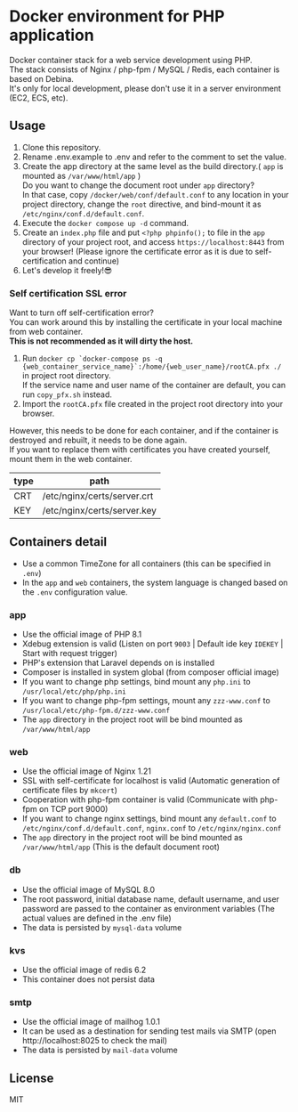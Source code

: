 # Docker environment for PHP application

Docker container stack for a web service development using PHP.  
The stack consists of Nginx / php-fpm / MySQL / Redis, each container is based on Debina.  
It's only for local development, please don't use it in a server environment (EC2, ECS, etc).

## Usage

1. Clone this repository.
2. Rename .env.example to .env and refer to the comment to set the value.
3. Create the app directory at the same level as the build directory.( `app` is mounted as `/var/www/html/app` )  
Do you want to change the document root under `app` directory?  
In that case, copy `/docker/web/conf/default.conf` to any location in your project directory, change the `root` directive, and bind-mount it as `/etc/nginx/conf.d/default.conf`.
4. Execute the `docker compose up -d` command.
5. Create an `index.php` file and put `<?php phpinfo();` to file in the `app` directory of your project root, and access `https://localhost:8443` from your browser! (Please ignore the certificate error as it is due to self-certification and continue)
5. Let's develop it freely!😎

### Self certification SSL error

Want to turn off self-certification error?  
You can work around this by installing the certificate in your local machine from web container.  
**This is not recommended as it will dirty the host.**

1. Run ``docker cp `docker-compose ps -q {web_container_service_name}`:/home/{web_user_name}/rootCA.pfx ./`` in project root directory.  
   If the service name and user name of the container are default, you can run `copy_pfx.sh` instead.
2. Import the `rootCA.pfx` file created in the project root directory into your browser.

However, this needs to be done for each container, and if the container is destroyed and rebuilt, it needs to be done again.  
If you want to replace them with certificates you have created yourself, mount them in the web container.  

| type | path |
| --- | --- |
| CRT | /etc/nginx/certs/server.crt |
| KEY | /etc/nginx/certs/server.key |

## Containers detail

- Use a common TimeZone for all containers (this can be specified in `.env`)
- In the `app` and `web` containers, the system language is changed based on the `.env` configuration value.

### app
- Use the official image of PHP 8.1
- Xdebug extension is valid (Listen on port `9003` | Default ide key `IDEKEY` | Start with request trigger)
- PHP's extension that Laravel depends on is installed
- Composer is installed in system global (from composer official image)
- If you want to change php settings, bind mount any `php.ini` to `/usr/local/etc/php/php.ini`
- If you want to change php-fpm settings, mount any `zzz-www.conf` to `/usr/local/etc/php-fpm.d/zzz-www.conf`
- The `app` directory in the project root will be bind mounted as `/var/www/html/app`

### web
- Use the official image of Nginx 1.21
- SSL with self-certificate for localhost is valid (Automatic generation of certificate files by `mkcert`)
- Cooperation with php-fpm container is valid (Communicate with php-fpm on TCP port 9000)
- If you want to change nginx settings, bind mount any `default.conf` to `/etc/nginx/conf.d/default.conf`, `nginx.conf` to `/etc/nginx/nginx.conf`
- The `app` directory in the project root will be bind mounted as `/var/www/html/app` (This is the default document root)

### db
- Use the official image of MySQL 8.0
- The root password, initial database name, default username, and user password are passed to the container as environment variables (The actual values are defined in the .env file)
- The data is persisted by `mysql-data` volume

### kvs
- Use the official image of redis 6.2
- This container does not persist data

### smtp
- Use the official image of mailhog 1.0.1
- It can be used as a destination for sending test mails via SMTP (open http://localhost:8025 to check the mail)
- The data is persisted by `mail-data` volume

## License
MIT
